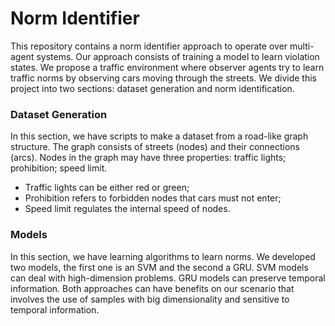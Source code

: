 # Norm Identifier

This repository contains a norm identifier approach to operate over multi-agent systems.
Our approach consists of training a model to learn violation states.
We propose a traffic environment where observer agents try to learn traffic norms by observing cars moving through the streets.
We divide this project into two sections: dataset generation and norm identification.

### Dataset Generation

In this section, we have scripts to make a dataset from a road-like graph structure.
The graph consists of streets (nodes) and their connections (arcs).
Nodes in the graph may have three properties: traffic lights; prohibition; speed limit.

- Traffic lights can be either red or green;
- Prohibition refers to forbidden nodes that cars must not enter;
- Speed limit regulates the internal speed of nodes.

### Models

In this section, we have learning algorithms to learn norms.
We developed two models, the first one is an SVM and the second a GRU.
SVM models can deal with high-dimension problems.
GRU models can preserve temporal information.
Both approaches can have benefits on our scenario that involves the use of samples with big dimensionality and sensitive to temporal information.
